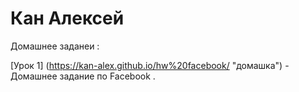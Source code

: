 

# Кан Алексей
Домашнее заданеи :


[Урок 1] (https://kan-alex.github.io/hw%20facebook/ "домашка") - Домашнее задание по Facebook .
